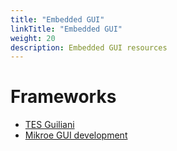 ```yaml
---
title: "Embedded GUI"
linkTitle: "Embedded GUI"
weight: 20
description: Embedded GUI resources
---
```


# Frameworks
* [TES Guiliani](https://www.guiliani.de/mediawiki/index.php?title=Guiliani:Features)
* [Mikroe GUI development](https://www.mikroe.com/compilers/gui-development-software)
